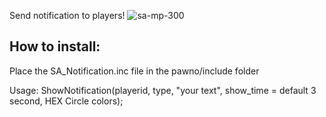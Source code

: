 Send notification to players!
![sa-mp-300](https://user-images.githubusercontent.com/22169189/220789271-034099f8-d24a-4f00-b363-c9f08ec6e1c1.png)

<h2>How to install:</h2>
Place the SA_Notification.inc file in the pawno/include folder

Usage:  ShowNotification(playerid, type, "your text", show_time = default 3 second, HEX Circle colors);
